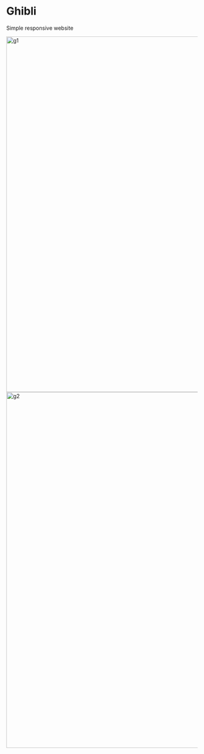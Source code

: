 # Ghibli
Simple responsive website 

<img width="937" alt="g1" src="https://user-images.githubusercontent.com/69236889/147465866-3aa41010-4c5c-4b96-9649-62c60c3f5a74.png">

<img width="938" alt="g2" src="https://user-images.githubusercontent.com/69236889/147465908-3e7f3fbe-7d39-447f-a5b2-f69240bed778.png">
